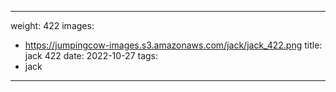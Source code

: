 
---
weight: 422
images:
- https://jumpingcow-images.s3.amazonaws.com/jack/jack_422.png
title: jack 422
date: 2022-10-27
tags:
- jack
---
